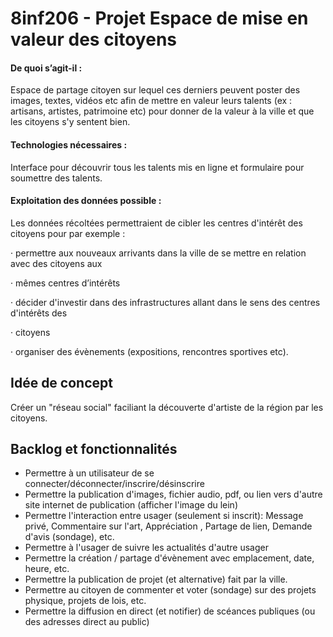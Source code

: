 # 8inf206 - Projet Espace de mise en valeur des citoyens

#### De quoi s’agit-il : 

Espace de partage citoyen sur lequel ces derniers peuvent poster des images, textes, vidéos etc afin de mettre en valeur leurs talents (ex : artisans, artistes, patrimoine etc) pour donner de la valeur à la ville et que les citoyens s'y sentent bien.

#### Technologies nécessaires : 

Interface pour découvrir tous les talents mis en ligne et formulaire pour soumettre des talents.

#### Exploitation des données possible : 

Les données récoltées permettraient de cibler les centres
d'intérêt des citoyens pour par exemple :

·       permettre aux nouveaux arrivants dans la ville de se mettre en relation avec des citoyens aux

·       mêmes centres d’intérêts

·       décider d'investir dans des infrastructures allant dans le sens des centres d'intérêts des

·       citoyens

·       organiser des évènements (expositions, rencontres sportives etc).


## Idée de concept

Créer un "réseau social" faciliant la découverte d'artiste de la région par les citoyens. 

## Backlog et fonctionnalités
- Permettre à un utilisateur de se connecter/déconnecter/inscrire/désinscrire
- Permettre la publication d'images, fichier audio, pdf, ou lien vers d'autre site internet de publication (afficher l'image du lein)
- Permettre l'interaction entre usager (seulement si inscrit): Message privé, Commentaire sur l'art, Appréciation , Partage de lien, Demande d'avis (sondage), etc.
- Permettre à l'usager de suivre les actualités d'autre usager
- Permettre la création / partage d'évènement avec emplacement, date, heure, etc.
- Permettre la publication de projet (et alternative) fait par la ville.
- Permettre au citoyen de commenter et voter (sondage) sur des projets physique, projets de lois, etc. 
- Permettre la diffusion en direct (et notifier) de scéances publiques (ou des adresses direct au public)

